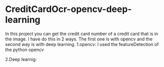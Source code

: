 # CreditCardOcr-opencv-deep-learning
In this project you can get the credit card number of a credit card that is in the image. I have do this in 2 ways. The first one is with opencv and the second way is with deep learning. 
1.opencv:
I used the featureDetection of the python opencv


2.Deep learnig:
